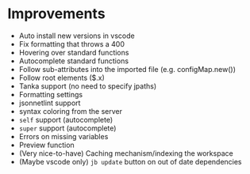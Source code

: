 # Improvements

- Auto install new versions in vscode
- Fix formatting that throws a 400
- Hovering over standard functions
- Autocomplete standard functions
- Follow sub-attributes into the imported file (e.g. configMap.new())
- Follow root elements ($.x)
- Tanka support (no need to specify jpaths)
- Formatting settings
- jsonnetlint support
- syntax coloring from the server
- `self` support (autocomplete)
- `super` support (autocomplete)
- Errors on missing variables
- Preview function
- (Very nice-to-have) Caching mechanism/indexing the workspace
- (Maybe vscode only) `jb update` button on out of date dependencies
